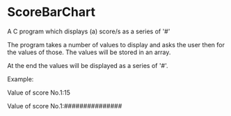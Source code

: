 # ScoreBarChart
A C program which displays (a) score/s as a series of '#'

The program takes a number of values to display and asks the user then for the values of those.
The values will be stored in an array.

At the end the values will be displayed as a series of '#'.

Example:

Value of score No.1:15

Value of score No.1:###############

